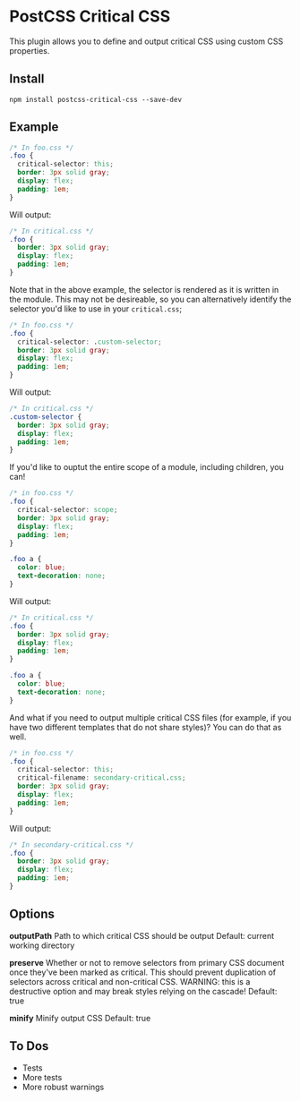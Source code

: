# PostCSS Critical CSS

This plugin allows you to define and output critical CSS using custom CSS properties.

## Install

`npm install postcss-critical-css --save-dev`

## Example

```css
/* In foo.css */
.foo {
  critical-selector: this;
  border: 3px solid gray;
  display: flex;
  padding: 1em;
}
```
Will output:
```css
/* In critical.css */
.foo {
  border: 3px solid gray;
  display: flex;
  padding: 1em;
}
```

Note that in the above example, the selector is rendered as it is written in the
module. This may not be desireable, so you can alternatively identify the
selector you'd like to use in your `critical.css`;
```css
/* In foo.css */
.foo {
  critical-selector: .custom-selector;
  border: 3px solid gray;
  display: flex;
  padding: 1em;
}
```
Will output:
```css
/* In critical.css */
.custom-selector {
  border: 3px solid gray;
  display: flex;
  padding: 1em;
}
```

If you'd like to ouptut the entire scope of a module, including children, you can!
```css
/* in foo.css */
.foo {
  critical-selector: scope;
  border: 3px solid gray;
  display: flex;
  padding: 1em;
}

.foo a {
  color: blue;
  text-decoration: none;
}
```
Will output:
```css
/* In critical.css */
.foo {
  border: 3px solid gray;
  display: flex;
  padding: 1em;
}

.foo a {
  color: blue;
  text-decoration: none;
}
```

And what if you need to output multiple critical CSS files
(for example, if you have two different templates that do not share styles)?
You can do that as well.
```css
/* in foo.css */
.foo {
  critical-selector: this;
  critical-filename: secondary-critical.css;
  border: 3px solid gray;
  display: flex;
  padding: 1em;
}
```
Will output:
```css
/* In secondary-critical.css */
.foo {
  border: 3px solid gray;
  display: flex;
  padding: 1em;
}
```

## Options

**outputPath**
Path to which critical CSS should be output
Default: current working directory

**preserve**
Whether or not to remove selectors from primary CSS document once they've been marked as critical.
This should prevent duplication of selectors across critical and non-critical CSS.
WARNING: this is a destructive option and may break styles relying on the cascade!
Default: true

**minify**
Minify output CSS
Default: true

## To Dos

- Tests
- More tests
- More robust warnings
